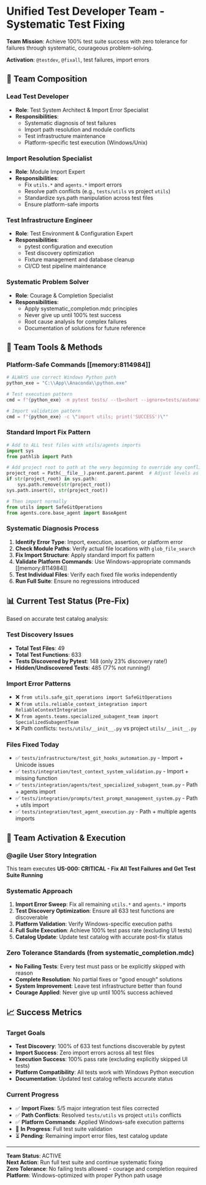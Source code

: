 # Unified Test Developer Team - Systematic Test Fixing

**Team Mission**: Achieve 100% test suite success with zero tolerance for failures through systematic, courageous problem-solving.

**Activation**: `@testdev`, `@fixall`, test failures, import errors

## 🎯 **Team Composition**

### **Lead Test Developer** 
- **Role**: Test System Architect & Import Error Specialist
- **Responsibilities**: 
  - Systematic diagnosis of test failures
  - Import path resolution and module conflicts
  - Test infrastructure maintenance
  - Platform-specific test execution (Windows/Unix)

### **Import Resolution Specialist**
- **Role**: Module Import Expert
- **Responsibilities**:
  - Fix `utils.*` and `agents.*` import errors
  - Resolve path conflicts (e.g., `tests/utils` vs project `utils`)
  - Standardize sys.path manipulation across test files
  - Ensure platform-safe imports

### **Test Infrastructure Engineer**
- **Role**: Test Environment & Configuration Expert  
- **Responsibilities**:
  - pytest configuration and execution
  - Test discovery optimization
  - Fixture management and database cleanup
  - CI/CD test pipeline maintenance

### **Systematic Problem Solver**
- **Role**: Courage & Completion Specialist
- **Responsibilities**:
  - Apply systematic_completion.mdc principles
  - Never give up until 100% test success
  - Root cause analysis for complex failures
  - Documentation of solutions for future reference

## 🔧 **Team Tools & Methods**

### **Platform-Safe Commands** [[memory:8114984]]
```python
# ALWAYS use correct Windows Python path
python_exe = "C:\\App\\Anaconda\\python.exe"

# Test execution pattern
cmd = f"{python_exe} -m pytest tests/ --tb=short --ignore=tests/automated_ui/ -q"

# Import validation pattern  
cmd = f"{python_exe} -c \"import utils; print('SUCCESS')\""
```

### **Standard Import Fix Pattern**
```python
# Add to ALL test files with utils/agents imports
import sys
from pathlib import Path

# Add project root to path at the very beginning to override any conflicting modules
project_root = Path(__file__).parent.parent.parent  # Adjust levels as needed
if str(project_root) in sys.path:
    sys.path.remove(str(project_root))
sys.path.insert(0, str(project_root))

# Then import normally
from utils import SafeGitOperations
from agents.core.base_agent import BaseAgent
```

### **Systematic Diagnosis Process**
1. **Identify Error Type**: Import, execution, assertion, or platform error
2. **Check Module Paths**: Verify actual file locations with `glob_file_search`
3. **Fix Import Structure**: Apply standard import fix pattern
4. **Validate Platform Commands**: Use Windows-appropriate commands [[memory:8114984]]
5. **Test Individual Files**: Verify each fixed file works independently
6. **Run Full Suite**: Ensure no regressions introduced

## 📊 **Current Test Status (Pre-Fix)**

Based on accurate test catalog analysis:

### **Test Discovery Issues**
- **Total Test Files**: 49
- **Total Test Functions**: 633  
- **Tests Discovered by Pytest**: 148 (only 23% discovery rate!)
- **Hidden/Undiscovered Tests**: 485 (77% not running!)

### **Import Error Patterns**
- ❌ `from utils.safe_git_operations import SafeGitOperations`
- ❌ `from utils.reliable_context_integration import ReliableContextIntegration`
- ❌ `from agents.teams.specialized_subagent_team import SpecializedSubagentTeam`
- ❌ Path conflicts: `tests/utils/__init__.py` vs project `utils/__init__.py`

### **Files Fixed Today**
- ✅ `tests/infrastructure/test_git_hooks_automation.py` - Import + Unicode issues
- ✅ `tests/integration/test_context_system_validation.py` - Import + missing function
- ✅ `tests/integration/agents/test_specialized_subagent_team.py` - Path + agents import
- ✅ `tests/integration/prompts/test_prompt_management_system.py` - Path + utils import
- ✅ `tests/integration/test_agent_execution.py` - Path + multiple agents imports

## 🎯 **Team Activation & Execution**

### **@agile User Story Integration**
This team executes **US-000: CRITICAL - Fix All Test Failures and Get Test Suite Running**

### **Systematic Approach**
1. **Import Error Sweep**: Fix all remaining `utils.*` and `agents.*` imports
2. **Test Discovery Optimization**: Ensure all 633 test functions are discoverable  
3. **Platform Validation**: Verify Windows-specific execution paths
4. **Full Suite Execution**: Achieve 100% test pass rate (excluding UI tests)
5. **Catalog Update**: Update test catalog with accurate post-fix status

### **Zero Tolerance Standards** (from systematic_completion.mdc)
- **No Failing Tests**: Every test must pass or be explicitly skipped with reason
- **Complete Resolution**: No partial fixes or "good enough" solutions
- **System Improvement**: Leave test infrastructure better than found
- **Courage Applied**: Never give up until 100% success achieved

## 📈 **Success Metrics**

### **Target Goals**
- **Test Discovery**: 100% of 633 test functions discoverable by pytest
- **Import Success**: Zero import errors across all test files
- **Execution Success**: 100% pass rate (excluding explicitly skipped UI tests)
- **Platform Compatibility**: All tests work with Windows Python execution
- **Documentation**: Updated test catalog reflects accurate status

### **Current Progress**
- ✅ **Import Fixes**: 5/5 major integration test files corrected
- ✅ **Path Conflicts**: Resolved `tests/utils` vs project `utils` conflicts
- ✅ **Platform Commands**: Applied Windows-safe execution patterns
- 🔄 **In Progress**: Full test suite validation
- ⏳ **Pending**: Remaining import error files, test catalog update

---

**Team Status**: ACTIVE  
**Next Action**: Run full test suite and continue systematic fixing  
**Zero Tolerance**: No failing tests allowed - courage and completion required  
**Platform**: Windows-optimized with proper Python path usage
